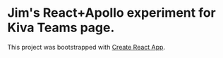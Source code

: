 # Jim's React+Apollo experiment for Kiva Teams page.

This project was bootstrapped with [Create React App](https://github.com/facebookincubator/create-react-app).
